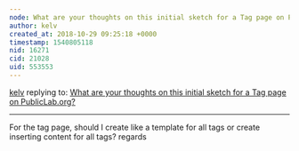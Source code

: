 ```yaml
---
node: What are your thoughts on this initial sketch for a Tag page on PublicLab.org?
author: kelv
created_at: 2018-10-29 09:25:18 +0000
timestamp: 1540805118
nid: 16271
cid: 21028
uid: 553553
---
```




[kelv](../profile/kelv) replying to: [What are your thoughts on this initial sketch for a Tag page on PublicLab.org?](../notes/warren/04-30-2018/what-are-your-thoughts-on-this-initial-sketch-for-a-tag-page-on-publiclab-org)

----
For the tag page, should I create like a template for all tags or create inserting content for all tags? regards
